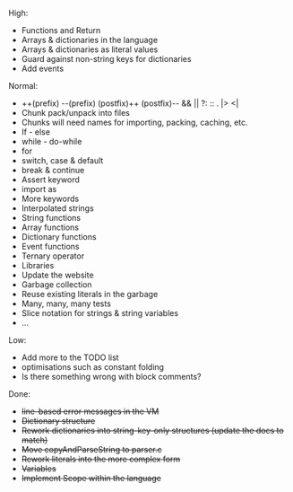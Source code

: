 High:

* Functions and Return
* Arrays & dictionaries in the language
* Arrays & dictionaries as literal values
* Guard against non-string keys for dictionaries
* Add events

Normal:

* ++(prefix)  --(prefix)  (postfix)++  (postfix)-- &&  ||  ?:  ::  .  |>  <|
* Chunk pack/unpack into files
* Chunks will need names for importing, packing, caching, etc.
* If - else
* while - do-while
* for
* switch, case & default
* break & continue
* Assert keyword
* import as
* More keywords
* Interpolated strings
* String functions
* Array functions
* Dictionary functions
* Event functions
* Ternary operator
* Libraries
* Update the website
* Garbage collection
* Reuse existing literals in the garbage
* Many, many, many tests
* Slice notation for strings & string variables
* ...

Low:

* Add more to the TODO list
* optimisations such as constant folding
* Is there something wrong with block comments?

Done:

* ~~line-based error messages in the VM~~
* ~~Dictionary structure~~
* ~~Rework dictionaries into string-key-only structures (update the docs to match)~~
* ~~Move copyAndParseString to parser.c~~
* ~~Rework literals into the more complex form~~
* ~~Variables~~
* ~~Implement Scope within the language~~
